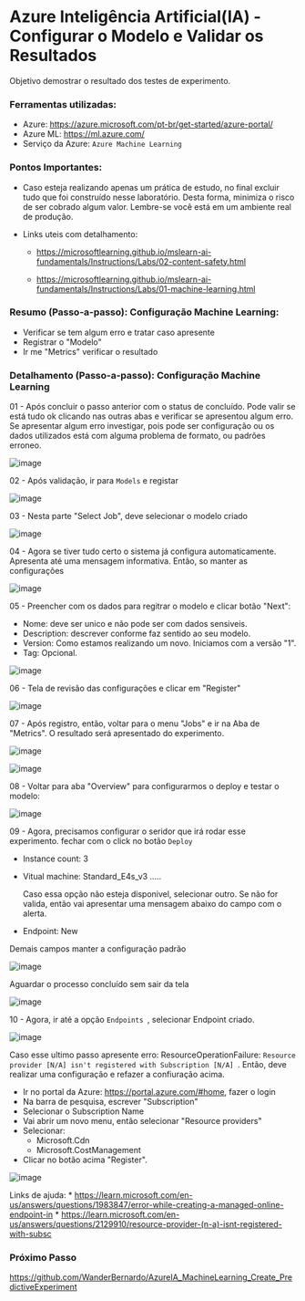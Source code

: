 # Azure Inteligência Artificial(IA) - Configurar o Modelo e Validar os Resultados
Objetivo demostrar o resultado dos testes de experimento.

### Ferramentas utilizadas:

- Azure: https://azure.microsoft.com/pt-br/get-started/azure-portal/
- Azure ML: https://ml.azure.com/
- Serviço da Azure: ``` Azure Machine Learning ```

### Pontos Importantes:

 - Caso esteja realizando apenas um prática de estudo, no final excluir tudo que foi construído nesse laboratório. Desta forma, minimiza o risco de ser cobrado algum valor. Lembre-se você está em um ambiente real de produção.
 - Links uteis com detalhamento:
   
    * https://microsoftlearning.github.io/mslearn-ai-fundamentals/Instructions/Labs/02-content-safety.html
      
    * https://microsoftlearning.github.io/mslearn-ai-fundamentals/Instructions/Labs/01-machine-learning.html

### Resumo (Passo-a-passo): Configuração Machine Learning:

 - Verificar se tem algum erro e tratar caso apresente
 - Registrar o "Modelo"
 - Ir me "Metrics" verificar o resultado
   
### Detalhamento (Passo-a-passo): Configuração Machine Learning

01 - Após concluir o passo anterior com o status de concluído. Pode valir se está tudo ok clicando nas outras abas e verificar se apresentou algum erro. Se apresentar algum erro investigar, pois pode ser configuração ou os dados utilizados está com alguma problema de formato, ou padrões erroneo.

![image](https://github.com/user-attachments/assets/47923b9c-424f-4faf-b0d6-3c376c8623c0)

02 - Após validação, ir para ``` Models ``` e registar

![image](https://github.com/user-attachments/assets/e8a46d45-dd9f-4156-88a6-27f1ced7dd5f)

03 - Nesta parte "Select Job", deve selecionar o modelo criado

![image](https://github.com/user-attachments/assets/2f352779-7463-4ed7-9551-d6957a7a6eef)

04 - Agora se tiver tudo certo o sistema já configura automaticamente. Apresenta até uma mensagem informativa. Então, so manter as configurações

![image](https://github.com/user-attachments/assets/1c25ff4a-3cb9-4070-8ea2-86ae4596d19c)

05 - Preencher com os dados para regitrar o modelo e clicar botão "Next":
   * Nome: deve ser unico e não pode ser com dados sensiveis.
   * Description: descrever conforme faz sentido ao seu modelo.
   * Version: Como estamos realizando um novo. Iniciamos com a versão "1".
   * Tag: Opcional.
   
   ![image](https://github.com/user-attachments/assets/d0add228-6c50-49ec-9e0c-affad3ca8373)

06 - Tela de revisão das configurações e clicar em "Register"

![image](https://github.com/user-attachments/assets/68198c9c-fe04-4174-ba4a-34ee4875a7b7)

07 - Após registro, então, voltar para o menu "Jobs" e ir na Aba de "Metrics". O resultado será apresentado do experimento.

![image](https://github.com/user-attachments/assets/b8c3e375-a375-4565-98e1-6a7bd7607704)

![image](https://github.com/user-attachments/assets/6e2796b9-b521-459d-b048-b1c17750d476)

08 - Voltar para aba "Overview" para configurarmos o deploy e testar o modelo:

![image](https://github.com/user-attachments/assets/238ce396-d4f7-4d7e-a426-dfe91549e612)

09 - Agora, precisamos configurar o seridor que irá rodar esse experimento. fechar com o click no botão ``` Deploy  ```
   * Instance count: 3
   * Vitual machine: Standard_E4s_v3 .....

     Caso essa opção não esteja disponivel, selecionar outro. Se não for valida, então vai apresentar uma mensagem abaixo do campo com o alerta.
   * Endpoint: New
     
   Demais campos manter a configuração padrão

![image](https://github.com/user-attachments/assets/c9486ea4-2b02-43db-a848-606e0cb534e2)

Aguardar o processo concluído sem sair da tela

![image](https://github.com/user-attachments/assets/e1e80e90-41f7-433a-9c7a-97cb9c1f2d60)

10 - Agora, ir até a opção ``` Endpoints  ```, selecionar Endpoint criado.

![image](https://github.com/user-attachments/assets/15833d77-a85e-44fc-8c3b-cd25fa15a9d4)

Caso esse ultimo passo apresente erro: ResourceOperationFailure: ``` Resource provider [N/A] isn't registered with Subscription [N/A]  ```. Então, deve realizar uma configuração e refazer a confiuração acima.

   * Ir no portal da Azure: https://portal.azure.com/#home, fazer o login
   * Na barra de pesquisa, escrever "Subscription"
   * Selecionar o Subscription Name
   * Vai abrir um novo menu, então selecionar "Resource providers"
   * Selecionar:
      * Microsoft.Cdn
      * Microsoft.CostManagement
   * Clicar no botão acima "Register".
   
   ![image](https://github.com/user-attachments/assets/79e279f1-96a9-4301-978a-71128c464908)

   Links de ajuda: 
     * https://learn.microsoft.com/en-us/answers/questions/1983847/error-while-creating-a-managed-online-endpoint-in
     * https://learn.microsoft.com/en-us/answers/questions/2129910/resource-provider-(n-a)-isnt-registered-with-subsc

### Próximo Passo

https://github.com/WanderBernardo/AzureIA_MachineLearning_Create_PredictiveExperiment

